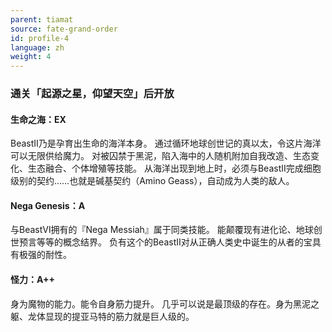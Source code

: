 ```yaml
---
parent: tiamat
source: fate-grand-order
id: profile-4
language: zh
weight: 4
---
```


### 通关「起源之星，仰望天空」后开放

#### 生命之海：EX

BeastⅡ乃是孕育出生命的海洋本身。
通过循环地球创世记的真以太，令这片海洋可以无限供给魔力。
对被囚禁于黑泥，陷入海中的人随机附加自我改造、生态变化、生态融合、个体增殖等技能。
从海洋出现到地上时，必须与BeastⅡ完成细胞级别的契约……也就是碱基契约（Amino Geass），自动成为人类的敌人。

#### Nega Genesis：A

与BeastⅥ拥有的『Nega Messiah』属于同类技能。
能颠覆现有进化论、地球创世预言等等的概念结界。
负有这个的BeastⅡ对从正确人类史中诞生的从者的宝具有极强的耐性。

#### 怪力：A++

身为魔物的能力。能令自身筋力提升。
几乎可以说是最顶级的存在。身为黑泥之躯、龙体显现的提亚马特的筋力就是巨人级的。

